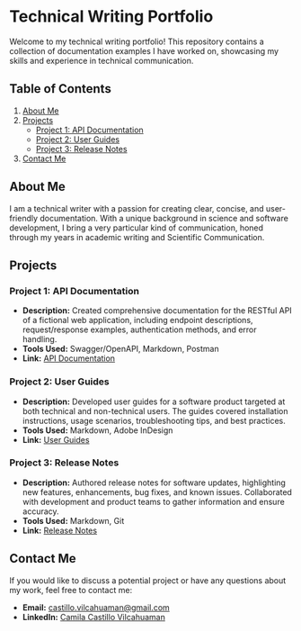 # Technical Writing Portfolio

Welcome to my technical writing portfolio! This repository contains a collection of documentation examples I have worked on, showcasing my skills and experience in technical communication.

## Table of Contents
1. [About Me](#about-me)
2. [Projects](#projects)
    - [Project 1: API Documentation](#project-1-api-documentation)
    - [Project 2: User Guides](#project-2-user-guides)
    - [Project 3: Release Notes](#project-3-release-notes)
3. [Contact Me](#contact-me)

## About Me

I am a technical writer with a passion for creating clear, concise, and user-friendly documentation. With a unique background in science and software development, I bring a very particular kind of communication, honed through my years in academic writing and Scientific Communication.

## Projects

### Project 1: API Documentation

- **Description:** Created comprehensive documentation for the RESTful API of a fictional web application, including endpoint descriptions, request/response examples, authentication methods, and error handling.
- **Tools Used:** Swagger/OpenAPI, Markdown, Postman
- **Link:** [API Documentation](link-to-repository-or-documentation)

### Project 2: User Guides

- **Description:** Developed user guides for a software product targeted at both technical and non-technical users. The guides covered installation instructions, usage scenarios, troubleshooting tips, and best practices.
- **Tools Used:** Markdown, Adobe InDesign
- **Link:** [User Guides](link-to-repository-or-documentation)

### Project 3: Release Notes

- **Description:** Authored release notes for software updates, highlighting new features, enhancements, bug fixes, and known issues. Collaborated with development and product teams to gather information and ensure accuracy.
- **Tools Used:** Markdown, Git
- **Link:** [Release Notes](link-to-repository-or-documentation)

## Contact Me

If you would like to discuss a potential project or have any questions about my work, feel free to contact me:

- **Email:** castillo.vilcahuaman@gmail.com
- **LinkedIn:** [Camila Castillo Vilcahuaman](https://www.linkedin.com/in/camila-castillo-vilcahuaman)
